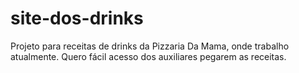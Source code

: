 # site-dos-drinks
Projeto para receitas de drinks da Pizzaria Da Mama, onde trabalho atualmente. Quero fácil acesso dos auxiliares pegarem as receitas.
